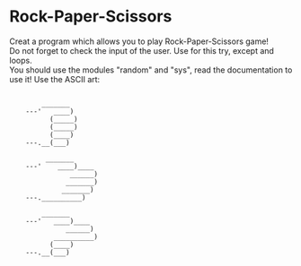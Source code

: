 # Rock-Paper-Scissors

Creat a program which allows you to play Rock-Paper-Scissors game! <br>
Do not forget to check the input of the user. Use for this try, except and loops. <br>
You should use the modules "random" and "sys", read the documentation to use it!
Use the ASCII art:
```

        _______
    ---'   ____)
          (_____)
          (_____)
          (____)
    ---.__(___)
    
         _______
    ---'    ____)____
               ______)
              _______)
             _______)
    ---.__________)
    
        _______
    ---'   ____)____
              ______)
           __________)
          (____)
    ---.__(___)
    
    
```
